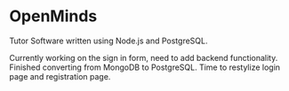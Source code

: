 # OpenMinds

Tutor Software written using Node.js and PostgreSQL.

Currently working on the sign in form, need to add backend functionality. Finished converting from MongoDB to PostgreSQL. Time to restylize login page and registration page.
